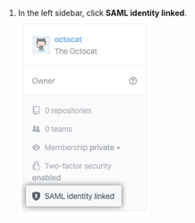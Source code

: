 1. In the left sidebar, click **SAML identity linked**. ![SAML identity linked](/assets/images/help/saml/saml-identity-linked.png)
